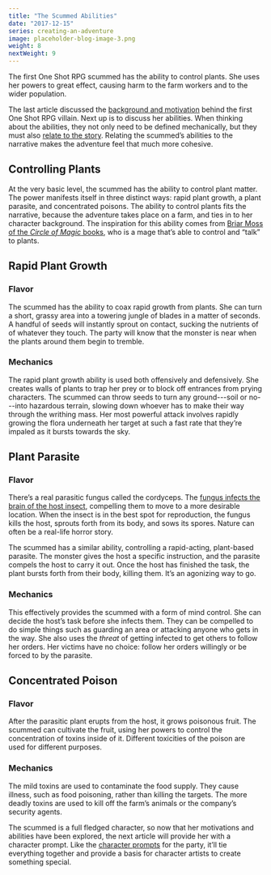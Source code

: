 ```yaml
---
title: "The Scummed Abilities"
date: "2017-12-15"
series: creating-an-adventure
image: placeholder-blog-image-3.png
weight: 8
nextWeight: 9
---
```


The first One Shot RPG scummed has the ability to control plants. She uses her powers to great effect, causing harm to the farm workers and to the wider population.<!--more-->

The last article discussed the [background and motivation](/blog/creating-an-adventure/scummed-background-motivation/) behind the first One Shot RPG villain. Next up is to discuss her abilities. When thinking about the abilities, they not only need to be defined mechanically, but they must also [relate to the story](/blog/creating-an-adventure/adventure-parts/#abilities). Relating the scummed’s abilities to the narrative makes the adventure feel that much more cohesive.

## Controlling Plants
At the very basic level, the scummed has the ability to control plant matter. The power manifests itself in three distinct ways: rapid plant growth, a plant parasite, and concentrated poisons. The ability to control plants fits the narrative, because the adventure takes place on a farm, and ties in to her character background. The inspiration for this ability comes from [Briar Moss of the _Circle of Magic_ books](http://www.tamora-pierce.net/series/the-circle-of-magic/), who is a mage that’s able to control and “talk” to plants.

## Rapid Plant Growth
### Flavor
The scummed has the ability to coax rapid growth from plants. She can turn a short, grassy area into a towering jungle of blades in a matter of seconds. A handful of seeds will instantly sprout on contact, sucking the nutrients of of whatever they touch. The party will know that the monster is near when the plants around them begin to tremble.

### Mechanics
The rapid plant growth ability is used both offensively and defensively. She creates walls of plants to trap her prey or to block off entrances from prying characters. The scummed can throw seeds to turn any ground---soil or no---into hazardous terrain, slowing down whoever has to make their way through the writhing mass. Her most powerful attack involves rapidly growing the flora underneath her target at such a fast rate that they’re impaled as it bursts towards the sky.

## Plant Parasite
### Flavor
There’s a real parasitic fungus called the cordyceps. The [fungus infects the brain of the host insect](https://www.youtube.com/watch?v=XuKjBIBBAL8), compelling them to move to a more desirable location. When the insect is in the best spot for reproduction, the fungus kills the host, sprouts forth from its body, and sows its spores. Nature can often be a real-life horror story.

The scummed has a similar ability, controlling a rapid-acting, plant-based parasite. The monster gives the host a specific instruction, and the parasite compels the host to carry it out. Once the host has finished the task, the plant bursts forth from their body, killing them. It’s an agonizing way to go.

### Mechanics
This effectively provides the scummed with a form of mind control. She can decide the host’s task before she infects them. They can be compelled to do simple things such as guarding an area or attacking anyone who gets in the way. She also uses the _threat_ of getting infected to get others to follow her orders. Her victims have no choice: follow her orders willingly or be forced to by the parasite.

## Concentrated Poison
### Flavor
After the parasitic plant erupts from the host, it grows poisonous fruit. The scummed can cultivate the fruit, using her powers to control the concentration of toxins inside of it. Different toxicities of the poison are used for different purposes.

### Mechanics
The mild toxins are used to contaminate the food supply. They cause illness, such as food poisoning, rather than killing the targets. The more deadly toxins are used to kill off the farm’s animals or the company’s security agents.

The scummed is a full fledged character, so now that her motivations and abilities have been explored, the next article will provide her with a character prompt. Like the [character prompts](/blog/creating-the-characters/) for the party, it’ll tie everything together and provide a basis for character artists to create something special.
